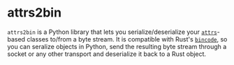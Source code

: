 # attrs2bin
`attrs2bin` is a Python library that lets you serialize/deserialize your [`attrs`](https://www.attrs.org/en/stable/)-based classes to/from a byte stream. It is compatible with Rust's [`bincode`](https://github.com/servo/bincode), so you can seralize objects in Python, send the resulting byte stream through a socket or any other transport and deserialize it back to a Rust object.
